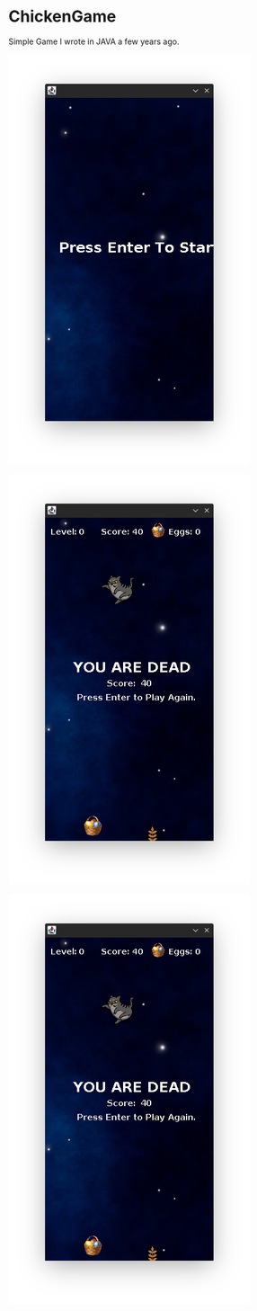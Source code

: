 # ChickenGame
Simple Game I wrote in JAVA a few years ago.


![Start Page](https://raw.githubusercontent.com/EnginDemirbilek/ChickenGame/master/pics/start-page.png)



![Gameplay](https://raw.githubusercontent.com/EnginDemirbilek/ChickenGame/master/pics/gameplay.png)


![Dead](https://raw.githubusercontent.com/EnginDemirbilek/ChickenGame/master/pics/dead.png)


